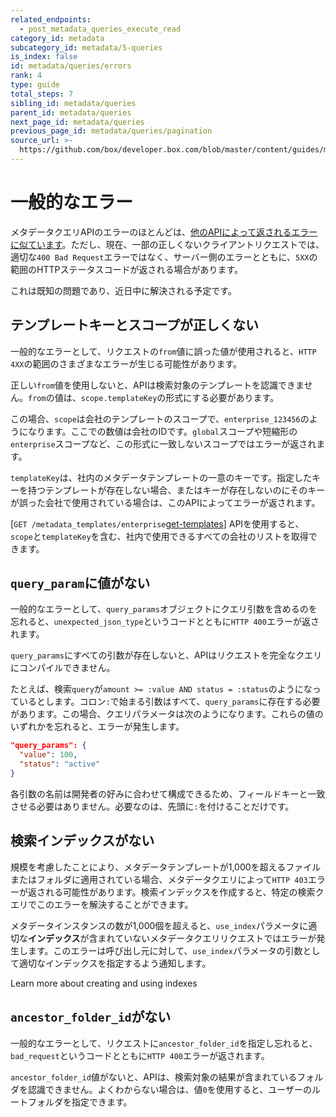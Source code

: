 ```yaml
---
related_endpoints:
  - post_metadata_queries_execute_read
category_id: metadata
subcategory_id: metadata/5-queries
is_index: false
id: metadata/queries/errors
rank: 4
type: guide
total_steps: 7
sibling_id: metadata/queries
parent_id: metadata/queries
next_page_id: metadata/queries
previous_page_id: metadata/queries/pagination
source_url: >-
  https://github.com/box/developer.box.com/blob/master/content/guides/metadata/5-queries/4-errors.md
---
```

# 一般的なエラー

メタデータクエリAPIのエラーのほとんどは、[他のAPIによって返されるエラーに似ています][errors]。ただし、現在、一部の正しくないクライアントリクエストでは、適切な`400 Bad Request`エラーではなく、サーバー側のエラーとともに、`5XX`の範囲のHTTPステータスコードが返される場合があります。

これは既知の問題であり、近日中に解決される予定です。

## テンプレートキーとスコープが正しくない

一般的なエラーとして、リクエストの`from`値に誤った値が使用されると、`HTTP 4XX`の範囲のさまざまなエラーが生じる可能性があります。

正しい`from`値を使用しないと、APIは検索対象のテンプレートを認識できません。`from`の値は、`scope.templateKey`の形式にする必要があります。

この場合、`scope`は会社のテンプレートのスコープで、`enterprise_123456`のようになります。ここでの数値は会社のIDです。`global`スコープや短縮形の`enterprise`スコープなど、この形式に一致しないスコープではエラーが返されます。

`templateKey`は、社内のメタデータテンプレートの一意のキーです。指定したキーを持つテンプレートが存在しない場合、またはキーが存在しないのにそのキーが誤った会社で使用されている場合は、このAPIによってエラーが返されます。

<Message notice>

\[`GET /metadata_templates/enterprise`[get-templates][get-templates]] APIを使用すると、`scope`と`templateKey`を含む、社内で使用できるすべての会社のリストを取得できます。

</Message>

## `query_param`に値がない

一般的なエラーとして、`query_params`オブジェクトにクエリ引数を含めるのを忘れると、`unexpected_json_type`というコードとともに`HTTP 400`エラーが返されます。

`query_params`にすべての引数が存在しないと、APIはリクエストを完全なクエリにコンパイルできません。

たとえば、検索`query`が`amount >= :value AND status = :status`のようになっているとします。コロン`:`で始まる引数はすべて、`query_params`に存在する必要があります。この場合、クエリパラメータは次のようになります。これらの値のいずれかを忘れると、エラーが発生します。

```json
"query_params": {
  "value": 100,
  "status": "active"
}
```

<Message notice>

各引数の名前は開発者の好みに合わせて構成できるため、フィールドキーと一致させる必要はありません。必要なのは、先頭に`:`を付けることだけです。

</Message>

## 検索インデックスがない

規模を考慮したことにより、メタデータテンプレートが1,000を超えるファイルまたはフォルダに適用されている場合、メタデータクエリによって`HTTP 403`エラーが返される可能性があります。検索インデックスを作成すると、特定の検索クエリでこのエラーを解決することができます。

メタデータインスタンスの数が1,000個を超えると、`​use_index​`パラメータに適切な**インデックス**が含まれていないメタデータクエリリクエストではエラーが発生します。このエラーは呼び出し元に対して、`​use_index​`パラメータの引数として適切なインデックスを指定するよう通知します。

<CTA to="g://metadata/queries/indexes">
Learn more about creating and using indexes

</CTA>

## `ancestor_folder_id`がない

一般的なエラーとして、リクエストに`ancestor_folder_id`を指定し忘れると、`bad_request`というコードとともに`HTTP 400`エラーが返されます。

`ancestor_folder_id`値がないと、APIは、検索対象の結果が含まれているフォルダを認識できません。よくわからない場合は、値`0`を使用すると、ユーザーのルートフォルダを指定できます。

[errors]: g://api-calls/permissions-and-errors/common-errors

[get-templates]: r://get-metadata-templates-enterprise

